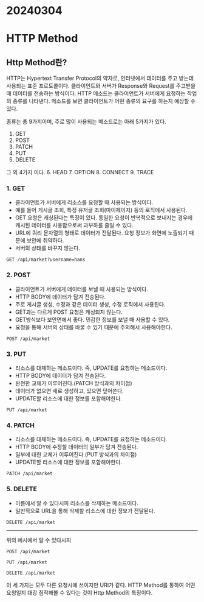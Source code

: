 # 20240304

# HTTP Method 

## Http Method란? 
HTTP는 Hypertext Transfer Protocol의 약자로, 인터넷에서 데이터를 주고 받는데 사용되는 표준 프로토콜이다. 
클라이언트와 서버가 Response와 Request를 주고받을 때 데이터를 전송하는 방식이다. 
HTTP 메소드는 클라이언트가 서버에게 요청하는 작업의 종류를 나타낸다. 메소드를 보면 클라이언트가 어떤 종류의 요구를 하는지 예상할 수 있다. 

종류는 총 9가지이며, 주로 많이 사용되는 메소드로는 아래 5가지가 있다. 
1. GET
2. POST
3. PATCH
4. PUT
5. DELETE

그 외 4가지 이다.
6. HEAD
7. OPTION
8. CONNECT
9. TRACE

### 1. GET
- 클라이언트가 서버에게 리소스를 요청할 때 사용되는 방식이다. 
- 예를 들어 게시글 조회, 특정 유저글 조회(마이페이지) 등의 로직에서 사용된다.
- GET 요청은 캐싱된다는 특징이 있다. 동일한 요청이 반복적으로 보내지는 경우에 캐시된 데이터를 사용함으로써 과부하를 줄일 수 있다. 
- URL에 쿼리 문자열의 형태로 데이터가 전달된다. 요청 정보가 화면에 노출되기 때문에 보안에 취약하다. 
- 서버의 상태를 바꾸지 않는다. 

`GET /api/market?username=hans`

### 2. POST
- 클라이언트가 서버에게 데이터를 보낼 때 사용되는 방식이다. 
- HTTP BODY에 데이터가 담겨 전송된다.
- 주로 게시글 생성, 수정과 같은 데이터 생성, 수정 로직에서 사용된다. 
- GET과는 다르게 POST 요청은 캐싱되지 않는다. 
- GET방식보다 보안면에서 좋다. 민감한 정보를 보낼 때 사용할 수 있다.
- 요청을 통해 서버의 상태를 바꿀 수 있기 때문에 주의해서 사용해야한다.

`POST /api/market`

### 3. PUT 
- 리소스를 대체하는 메소드이다. 즉, UPDATE를 요청하는 메소드이다. 
- HTTP BODY에 데이터가 담겨 전송된다.
- 완전한 교체가 이루어진다.(PATCH 방식과의 차이점)
- 데이터가 없으면 새로 생성하고, 있으면 덮어쓴다. 
- UPDATE할 리소스에 대한 정보를 포함해야한다. 

`PUT /api/market`

### 4. PATCH
- 리소스를 대체하는 메소드이다. 즉, UPDATE를 요청하는 메소드이다.
- HTTP BODY에 수정할 데이터의 일부가 담겨 전송된다.
- 일부에 대한 교체가 이루어진다.(PUT 방식과의 차이점)
- UPDATE할 리소스에 대한 정보를 포함해야한다. 

`PATCH /api/market`

### 5. DELETE
- 이름에서 알 수 있다시피 리소스를 삭제하는 메소드이다.
- 일반적으로 URL을 통해 삭제할 리소스에 대한 정보가 전달된다.

`DELETE /api/market`

---

위의 예시에서 알 수 있다시피

`POST /api/market`

`PUT /api/market`

`DELETE /api/market`

이 세 가지는 모두 다른 요청시에 쓰이지만 URI가 같다. HTTP Method를 통하여 어떤 요청일지 대강 짐작해볼 수 있다는 것이 Http Method의 특징이다. 

